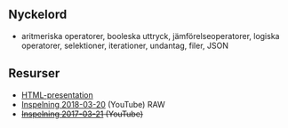 ## Nyckelord

- aritmeriska operatorer, booleska uttryck, jämförelseoperatorer, logiska operatorer, selektioner, iterationer, undantag, filer, JSON

## Resurser

- [HTML-presentation](https://rawgit.com/1dv024/kursinnehall/master/forelasningar/01/index.html#)
- [Inspelning 2018-03-20](https://www.youtube.com/watch?v=tBhXnFVCaiE) (YouTube) RAW
- ~~[Inspelning 2017-03-21](https://youtu.be/ygV2wGO_H1w) (YouTube)~~

